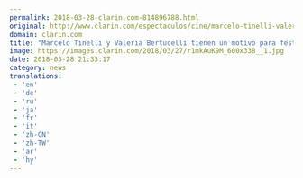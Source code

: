 ```yaml
---
permalink: 2018-03-28-clarin.com-814896788.html
original: http://www.clarin.com/espectaculos/cine/marcelo-tinelli-valeria-bertucelli-motivo-festejar-grande_0_SJv6quYqf.html
domain: clarin.com
title: "Marcelo Tinelli y Valeria Bertucelli tienen un motivo para festejar a lo grande"
image: https://images.clarin.com/2018/03/27/r1mkAuK9M_600x338__1.jpg
date: 2018-03-28 21:33:17
category: news
translations: 
 - 'en'
 - 'de'
 - 'ru'
 - 'ja'
 - 'fr'
 - 'it'
 - 'zh-CN'
 - 'zh-TW'
 - 'ar'
 - 'hy'
---
```



